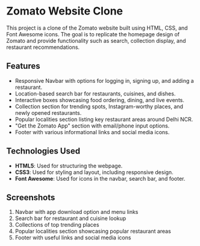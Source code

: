 # Zomato Website Clone

This project is a clone of the Zomato website built using HTML, CSS, and Font Awesome icons. The goal is to replicate the homepage design of Zomato and provide functionality such as search, collection display, and restaurant recommendations.

## Features

- Responsive Navbar with options for logging in, signing up, and adding a restaurant.
- Location-based search bar for restaurants, cuisines, and dishes.
- Interactive boxes showcasing food ordering, dining, and live events.
- Collection section for trending spots, Instagram-worthy places, and newly opened restaurants.
- Popular localities section listing key restaurant areas around Delhi NCR.
- "Get the Zomato App" section with email/phone input options.
- Footer with various informational links and social media icons.

## Technologies Used

- **HTML5**: Used for structuring the webpage.
- **CSS3**: Used for styling and layout, including responsive design.
- **Font Awesome**: Used for icons in the navbar, search bar, and footer.

## Screenshots

1. Navbar with app download option and menu links
2. Search bar for restaurant and cuisine lookup
3. Collections of top trending places
4. Popular localities section showcasing popular restaurant areas
5. Footer with useful links and social media icons
